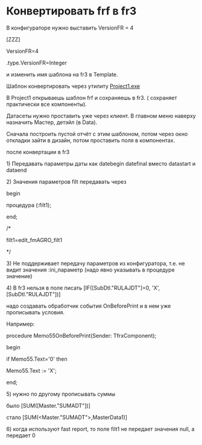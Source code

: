 # Конвертировать frf в fr3

  
В конфигураторе нужно выставить VersionFR = 4 

\[ZZZ\]

VersionFR=4

.type.VersionFR=Integer

и изменить имя шаблона на fr3 в Template.

Шаблон конвертировать через утилиту [Project1.exe](https://github.com/bsoft-biz/wiki/blob/master/src/Project1.exe)

В Project1 открываешь шаблон frf  и сохраняешь в fr3. \( сохраняет практически все компоненты\).

Датасеты нужно проставить уже через клиент.  В главном меню наверху назначить Мастер, детэйл \(в Data\).

Сначала построить пустой отчёт с этим шаблоном, потом через окно откладки зайти в дизайн, потом проставить поля в компонентах.

после конвертации в fr3

1\) Передавать параметры даты как  datebegin datefinal вместо datastart и dataend

2\) Значения параметров filt передавать через

begin

процедура \(:filt1\);

end;

/\*

filt1=edit\_fmAGRO\_filt1

\*/

3\) Не поддерживает передачу параметров из конфигуратора, т.е. не видит значения :ini\_параметр \(надо явно указывать в процедуре значение\)

4\) В fr3 нельзя в поле писать \[IF\(\[SubDtl."RULAJDT"\]=0, 'X', \[SubDtl."RULAJDT"\]\)\] 

надо создавать обработчик события OnBeforePrint и в нем уже прописывать условия.

Например:

procedure Memo55OnBeforePrint\(Sender: TfrxComponent\);

begin

if Memo55.Text='0' then 

 Memo55.Text := 'X'; 

end;

5\) нужно по другому прописывать суммы

было \[SUM\(\[Master."SUMADT"\]\)\]

стало \[SUM\(&lt;Master."SUMADT"&gt;,MasterData1\)\]

6\) когда используют fast report, то поле filt1 не передает значения null, а передает 0

